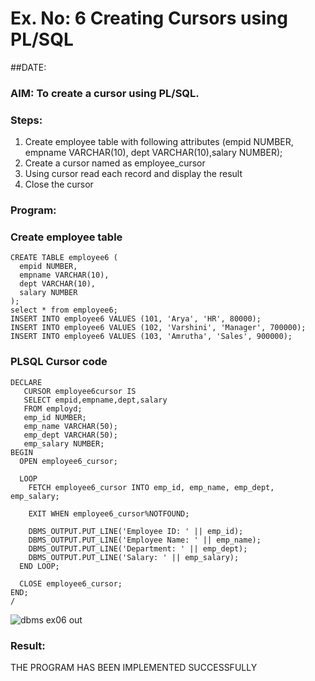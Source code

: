 # Ex. No: 6 Creating Cursors using PL/SQL

##DATE:


### AIM: To create a cursor using PL/SQL.

### Steps:
1. Create employee table with following attributes (empid NUMBER, empname VARCHAR(10), dept VARCHAR(10),salary NUMBER);
2. Create a cursor named as employee_cursor
3. Using cursor read each record and display the result
4. Close the cursor

### Program:

### Create employee table
```
CREATE TABLE employee6 (
  empid NUMBER,
  empname VARCHAR(10),
  dept VARCHAR(10),
  salary NUMBER
);
select * from employee6;
INSERT INTO employee6 VALUES (101, 'Arya', 'HR', 80000);
INSERT INTO employee6 VALUES (102, 'Varshini', 'Manager', 700000);
INSERT INTO employee6 VALUES (103, 'Amrutha', 'Sales', 900000);
```

### PLSQL Cursor code
```
DECLARE
   CURSOR employee6cursor IS
   SELECT empid,empname,dept,salary
   FROM employd;
   emp_id NUMBER;
   emp_name VARCHAR(50);
   emp_dept VARCHAR(50);
   emp_salary NUMBER;
BEGIN
  OPEN employee6_cursor;

  LOOP
    FETCH employee6_cursor INTO emp_id, emp_name, emp_dept, emp_salary;

    EXIT WHEN employee6_cursor%NOTFOUND;

    DBMS_OUTPUT.PUT_LINE('Employee ID: ' || emp_id);
    DBMS_OUTPUT.PUT_LINE('Employee Name: ' || emp_name);
    DBMS_OUTPUT.PUT_LINE('Department: ' || emp_dept);
    DBMS_OUTPUT.PUT_LINE('Salary: ' || emp_salary);
  END LOOP;

  CLOSE employee6_cursor;
END;
/
```

![dbms ex06 out](https://github.com/aryabaisakhiya/Ex-no-6-Creating-Cursors-using-PL-SQL/assets/119393645/afb0e8a5-49ee-49e2-9747-a1d08b09490f)


### Result:
THE PROGRAM HAS BEEN IMPLEMENTED SUCCESSFULLY
